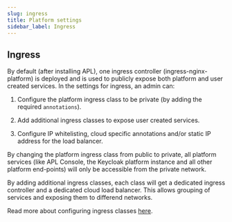 ```yaml
---
slug: ingress
title: Platform settings
sidebar_label: Ingress
---
```


## Ingress

By default (after installing APL), one ingress controller (ingress-nginx-platform) is deployed and is used to publicly expose both platform and user created services. In the settings for ingress, an admin can:

1. Configure the platform ingress class to be private (by adding the required `annotations`).

2. Add additional ingress classes to expose user created services.

3. Configure IP whitelisting, cloud specific annotations and/or static IP address for the load balancer.

By changing the platform ingress class from public to private, all platform services (like APL Console, the Keycloak platform instance and all other platform end-points) will only be accessible from the private network.

By adding additional ingress classes, each class will get a dedicated ingress controller and a dedicated cloud load balancer. This allows grouping of services and exposing them to differend networks.

Read more about configuring ingress classes [here](../../how-to/ingress-classes.md).